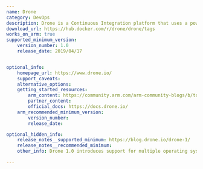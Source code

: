 ```yaml
---
name: Drone
category: DevOps
description: Drone is a Continuous Integration platform that uses a powerful, cloud native pipeline engine, which allows busy teams to automate their build, test and release workflows.
download_url: https://hub.docker.com/r/drone/drone/tags
works_on_arm: true
supported_minimum_version:
    version_number: 1.0
    release_date: 2019/04/17


optional_info:
    homepage_url: https://www.drone.io/
    support_caveats:
    alternative_options:
    getting_started_resources:
        arm_content: https://community.arm.com/arm-community-blogs/b/tools-software-ides-blog/posts/drone-io-ci-cd-tool-for-developers
        partner_content:
        official_docs: https://docs.drone.io/
    arm_recommended_minimum_version:
        version_number:
        release_date:

optional_hidden_info:
    release_notes__supported_minimum: https://blog.drone.io/drone-1/
    release_notes__recommended_minimum:
    other_info: Drone 1.0 introduces support for multiple operating systems and architectures, including Linux arm64. Drone server and the runner can be downloaded and can be setup using drone and drone-runner-docker docker images, which are available for Linux/ARM64 at DockerHub from version 1.0.

---
```

